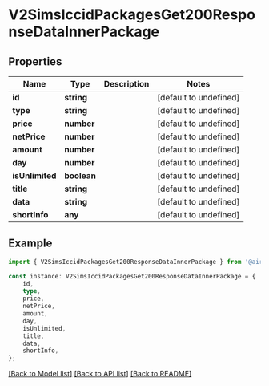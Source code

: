 # V2SimsIccidPackagesGet200ResponseDataInnerPackage


## Properties

Name | Type | Description | Notes
------------ | ------------- | ------------- | -------------
**id** | **string** |  | [default to undefined]
**type** | **string** |  | [default to undefined]
**price** | **number** |  | [default to undefined]
**netPrice** | **number** |  | [default to undefined]
**amount** | **number** |  | [default to undefined]
**day** | **number** |  | [default to undefined]
**isUnlimited** | **boolean** |  | [default to undefined]
**title** | **string** |  | [default to undefined]
**data** | **string** |  | [default to undefined]
**shortInfo** | **any** |  | [default to undefined]

## Example

```typescript
import { V2SimsIccidPackagesGet200ResponseDataInnerPackage } from '@airhalo/client';

const instance: V2SimsIccidPackagesGet200ResponseDataInnerPackage = {
    id,
    type,
    price,
    netPrice,
    amount,
    day,
    isUnlimited,
    title,
    data,
    shortInfo,
};
```

[[Back to Model list]](../README.md#documentation-for-models) [[Back to API list]](../README.md#documentation-for-api-endpoints) [[Back to README]](../README.md)
